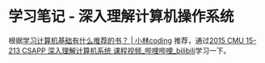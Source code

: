 # 学习笔记 - 深入理解计算机操作系统



根据[学习计算机基础有什么推荐的书？ | 小林coding](https://xiaolincoding.com/cs_learn/cs_learn.html#二、计算机组成原理) 推荐，通过[2015 CMU 15-213 CSAPP 深入理解计算机系统 课程视频_哔哩哔哩_bilibili](https://www.bilibili.com/video/BV1iW411d7hd/?vd_source=d9a247b832223a96fd8f8be6c1412759)学习一下。

